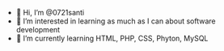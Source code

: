 - 👋 Hi, I’m @0721santi
- 👀 I’m interested in learning as much as I can about software development
- 🌱 I’m currently learning HTML, PHP, CSS, Phyton, MySQL

<!---
0721santi/0721santi is a ✨ special ✨ repository because its `README.md` (this file) appears on your GitHub profile.
You can click the Preview link to take a look at your changes.
--->
